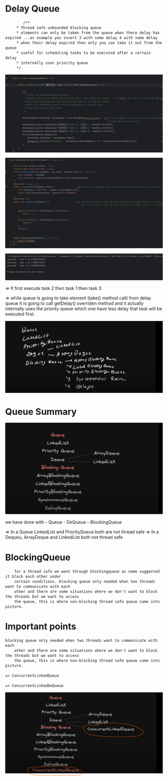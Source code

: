 
# Delay Queue

            /**
         * Thread safe unbounded blocking queue
         * elements can only be taken from the queue when there delay has expired ...as example you insert 3 with some delay 4 with some delay
         * when their delay expired then only you can take it out from the queue
         * useful for scheduling tasks to be executed after a certain delay
         * internally uses priority queue
         */

![img.png](img.png)

![img_1.png](img_1.png)

![img_2.png](img_2.png)

=> It first execute task 2 then task 1 then task 3

=> while queue is going to take element (take() method call) from delay queue it is going to call getDelay()
  overriden method and it actually internally uses the priority queue which one have less delay
  that task will be executed first.


![img_4.png](img_4.png)

# Queue Summary

![img_5.png](img_5.png)

we have done with 
    - Queue
    - DeQueue
    - BlockingQueue


=> In a Queue LinkedList and PriorityQueue both are not thread safe
=> In a Dequeu, ArrayDeque and LinkedList both not thread safe

# BlockingQueue
        for a thread safe we went through blockingqueue as name suggested it block each other under
        certain conditions. blocking queue only needed when two threads want to communicate with each
        other and there are some situations where we don't want to block the threads but we want to access
        the queue, this is where non-blocking thread safe queue come into picture.


# Important points

    blocking queue only needed when two threads want to communicate with each
        other and there are some situations where we don't want to block the threads but we want to access
        the queue, this is where non-blocking thread safe queue come into picture.

    => ConcurrentLinkedQueue
    
    => ConcurrentLinkedDeQueue

![img_6.png](img_6.png)
